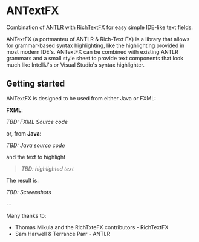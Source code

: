 # ANTextFX
Combination of [ANTLR](https://github.com/antlr/antlr4) with [RichTextFX](https://github.com/TomasMikula/RichTextFX) for easy simple IDE-like text fields.

ANTextFX (a portmanteu of ANTLR & Rich-Text FX) is a library that allows for grammar-based syntax highlighting, like the highlighting provided in most modern IDE's. ANTextFX can be combined with existing ANTLR grammars and a small style sheet to provide text components that look much like IntelliJ's or Visual Studio's syntax highlighter.

## Getting started ##

ANTextFX is designed to be used from either Java or FXML:

**FXML**:

_TBD: FXML Source code_

or, from **Java**:

_TBD: Java source code_

and the text to highlight

>_TBD: highlighted text_

The result is:

_TBD: Screenshots_

--

Many thanks to:

- Thomas Mikula and the RichTxteFX contributors - RichTextFX
- Sam Harwell & Terrance Parr - ANTLR
